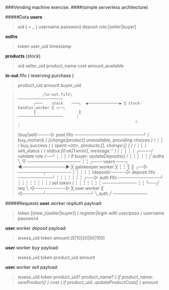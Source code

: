 ###Vending machine exercise.
####(simple serverless architecture)

#####Data
**users**
> uid ( = <role>_<username> )
> username
> password
> deposit
> role:[seller|buyer]

**auths**
> token
> user_uid
> timestamp

**products** (_stock_)
> uid
> seller_uid
> product_name
> cost
> amount_available

**in-out**.fifo ( reserving purchase )
> product_uid
> amount
> buyer_uid



>                ╱in-out.fifo╲                         ────────────────────
>            ┌───    stock    ───┐  ◀──────────────▶ ╳ stock-handler.worker ╳ ◁╌╌╮
>            ║                   ║                     ────────────────────      ╎
>                                                         △                      ╎
>    /buy|sell/╌╌╌╌╌▷ post.fifo ╌╌╌╌╌╌╌╌╌╌╌╌╌╌╌╌╌╌╌╌╌╌╌╌╌╌╯         / buy_recheck _( [change|product] unavailable, providing choices )_ /
>        ╎                                                │         / buy_success _( { spent:\<int\>, products:[], change:[] } )_ /
>        ╎                                                │         / sell_status _( { status:[0:ok|1:error], message:'' )_ /
>        ╎                                                │                      ╎
>        ╎                        ╭────/ validate role /──╯                      ╎
>        ╎                        │    / if buyer: updateDeposits() /            ╎
>        ╎                        │                                              ╎
>        ╎       ╱   auths   ╲    ▽                    ─────────────────         ╎
>        ╎   ┌───    users    ───┐  ◀──────────────▶ ╳ gatekeeper.worker ╳       ╎
>        ╎   ║                   ║              ╭╌╌▷   ────────┬────────         ╎
>        ╎                                      ╎              ╎                 ╎
>    /deposit/╌╌╌╌╌╌▷ deposit.fifo ╌╌╌╌╌╌╌╌╌╌╌╌╌╯              ╎                 ╎
>        ╎                                      ╎              ╎                 ╎
>        ╎      ╭╌╌╌▷ auth.fifo ╌╌╌╌╌╌╌╌╌╌╌╌╌╌╌╌╯              ╎                 ╎
>        ╎      ╎                                              ╎                 ╎
>        ╎      ╎                                         / set token /          ╎
>        ╎      ╎                                              ╎                 ╎
>        ╎      ╎                       ───────────            ╎                 ╎
>        ╰╌╌╌╱ req  ╲ ◁╌╌╌╌╌╌╌╌╌╌╌╌▷  ╳ user.worker ╳ ◁╌╌╌╌╌╌╌╌╯╌╌╌╌╌╌╌╌╌╌╌╌╌╌╌╌╌╯
>            ╲ auth ╱                   ───────────


#####Requests
**user**.worker _reqAuth_ payload:
> token [(new_)(seller|buyer)] _( register|login with user/pass )_
> username
> password

**user**.worker _deposit_ payload:
> wsess_uid
> token
> amount:(5|10|20|50|100)

**user**.worker _buy_ payload:
> wsess_uid
> token
> product_uid
> amount

**user**.worker _sell_ payload:
> wsess_uid
> token
> product_uid?
> product_name? _( if product\_name: newProduct() )_
> cost _( if product\_uid: updateProductCost() )_
> amount